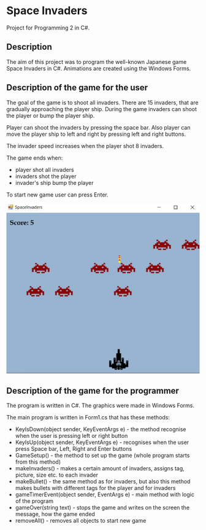 # Space Invaders
Project for Programming 2 in C#.

## Description
The aim of this project was to program the well-known Japanese game Space Invaders in C#. Animations are created using the Windows Forms.

## Description of the game for the user
The goal of the game is to shoot all invaders. There are 15 invaders, that are gradually approaching the player ship. During the game invaders can shoot the player or bump the player ship.

Player can shoot the invaders by pressing the space bar. Also player can move the player ship to left and right by pressing left and right buttons.

The invader speed increases when the player shot 8 invaders.

The game ends when:
 - player shot all invaders
 - invaders shot the player
 - invader's ship bump the player

To start new game user can press Enter. 

![Screenshot](GameScreenshot.jpg)

## Description of the game for the programmer
The program is written in C#. The graphics were made in Windows Forms. 

The main program is written in Form1.cs that has these methods:
 - KeyIsDown(object sender, KeyEventArgs e) - the method recognise when the user is pressing left or right button
 - KeyIsUp(object sender, KeyEventArgs e) - recognises when the user press Space bar, Left, Right and Enter buttons
 - GameSetup() - the method to set up the game (whole program starts from this method)
 - makeInvaders() - makes a certain amount of invaders, assigns tag, picture, size etc. to each invader
 - makeBullet() - the same method as for invaders, but also this method makes bullets with different tags for the player and for invaders
 - gameTimerEvent(object sender, EventArgs e) - main method with logic of the program
 - gameOver(string text) - stops the game and writes on the screen the message, how the game ended
 - removeAll() - removes all objects to start new game

